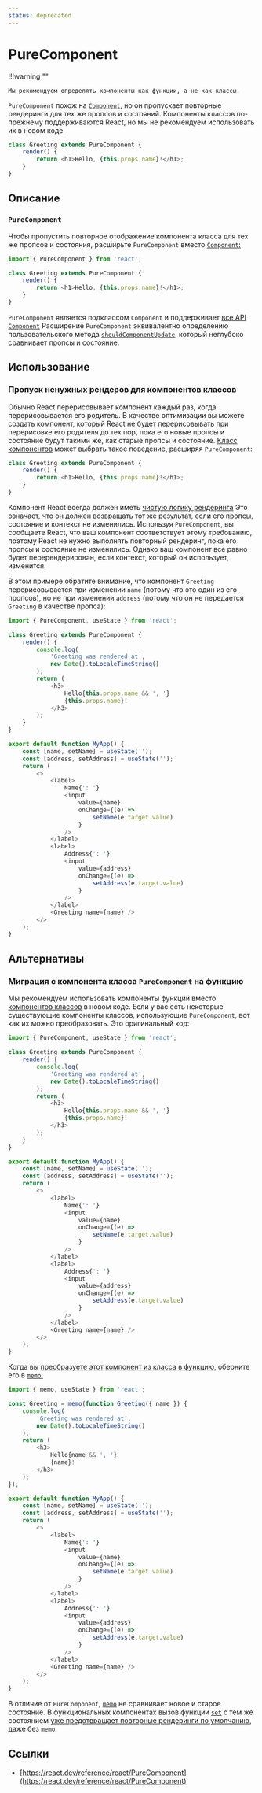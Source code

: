 ```yaml
---
status: deprecated
---
```


# PureComponent

!!!warning ""

    Мы рекомендуем определять компоненты как функции, а не как классы.

`PureComponent` похож на [`Component`](Component.md), но он пропускает повторные рендеринги для тех же пропсов и состояний. Компоненты классов по-прежнему поддерживаются React, но мы не рекомендуем использовать их в новом коде.

<!-- 0001.part.md -->

```js
class Greeting extends PureComponent {
    render() {
        return <h1>Hello, {this.props.name}!</h1>;
    }
}
```

<!-- 0002.part.md -->

## Описание

### `PureComponent`

Чтобы пропустить повторное отображение компонента класса для тех же пропсов и состояния, расширьте `PureComponent` вместо [`Component`:](Component.md)

<!-- 0003.part.md -->

```js
import { PureComponent } from 'react';

class Greeting extends PureComponent {
    render() {
        return <h1>Hello, {this.props.name}!</h1>;
    }
}
```

<!-- 0004.part.md -->

`PureComponent` является подклассом `Component` и поддерживает [все API `Component`](Component.md) Расширение `PureComponent` эквивалентно определению пользовательского метода [`shouldComponentUpdate`](Component.md), который неглубоко сравнивает пропсы и состояние.

## Использование

### Пропуск ненужных рендеров для компонентов классов

Обычно React перерисовывает компонент каждый раз, когда перерисовывается его родитель. В качестве оптимизации вы можете создать компонент, который React не будет перерисовывать при перерисовке его родителя до тех пор, пока его новые пропсы и состояние будут такими же, как старые пропсы и состояние. [Класс компонентов](Component.md) может выбрать такое поведение, расширяя `PureComponent`:

<!-- 0005.part.md -->

```js
class Greeting extends PureComponent {
    render() {
        return <h1>Hello, {this.props.name}!</h1>;
    }
}
```

<!-- 0006.part.md -->

Компонент React всегда должен иметь [чистую логику рендеринга](../../learn/keeping-components-pure.md) Это означает, что он должен возвращать тот же результат, если его пропсы, состояние и контекст не изменились. Используя `PureComponent`, вы сообщаете React, что ваш компонент соответствует этому требованию, поэтому React не нужно выполнять повторный рендеринг, пока его пропсы и состояние не изменились. Однако ваш компонент все равно будет перерендерирован, если контекст, который он использует, изменится.

В этом примере обратите внимание, что компонент `Greeting` перерисовывается при изменении `name` (потому что это один из его пропсов), но не при изменении `address` (потому что он не передается `Greeting` в качестве пропса):

```js
import { PureComponent, useState } from 'react';

class Greeting extends PureComponent {
    render() {
        console.log(
            'Greeting was rendered at',
            new Date().toLocaleTimeString()
        );
        return (
            <h3>
                Hello{this.props.name && ', '}
                {this.props.name}!
            </h3>
        );
    }
}

export default function MyApp() {
    const [name, setName] = useState('');
    const [address, setAddress] = useState('');
    return (
        <>
            <label>
                Name{': '}
                <input
                    value={name}
                    onChange={(e) =>
                        setName(e.target.value)
                    }
                />
            </label>
            <label>
                Address{': '}
                <input
                    value={address}
                    onChange={(e) =>
                        setAddress(e.target.value)
                    }
                />
            </label>
            <Greeting name={name} />
        </>
    );
}
```

## Альтернативы

### Миграция с компонента класса `PureComponent` на функцию

Мы рекомендуем использовать компоненты функций вместо [компонентов классов](Component.md) в новом коде. Если у вас есть некоторые существующие компоненты классов, использующие `PureComponent`, вот как их можно преобразовать. Это оригинальный код:

<!-- 0011.part.md -->

```js
import { PureComponent, useState } from 'react';

class Greeting extends PureComponent {
    render() {
        console.log(
            'Greeting was rendered at',
            new Date().toLocaleTimeString()
        );
        return (
            <h3>
                Hello{this.props.name && ', '}
                {this.props.name}!
            </h3>
        );
    }
}

export default function MyApp() {
    const [name, setName] = useState('');
    const [address, setAddress] = useState('');
    return (
        <>
            <label>
                Name{': '}
                <input
                    value={name}
                    onChange={(e) =>
                        setName(e.target.value)
                    }
                />
            </label>
            <label>
                Address{': '}
                <input
                    value={address}
                    onChange={(e) =>
                        setAddress(e.target.value)
                    }
                />
            </label>
            <Greeting name={name} />
        </>
    );
}
```

Когда вы [преобразуете этот компонент из класса в функцию,](Component.md) оберните его в [`memo`:](memo.md)

<!-- 0015.part.md -->

```js
import { memo, useState } from 'react';

const Greeting = memo(function Greeting({ name }) {
    console.log(
        'Greeting was rendered at',
        new Date().toLocaleTimeString()
    );
    return (
        <h3>
            Hello{name && ', '}
            {name}!
        </h3>
    );
});

export default function MyApp() {
    const [name, setName] = useState('');
    const [address, setAddress] = useState('');
    return (
        <>
            <label>
                Name{': '}
                <input
                    value={name}
                    onChange={(e) =>
                        setName(e.target.value)
                    }
                />
            </label>
            <label>
                Address{': '}
                <input
                    value={address}
                    onChange={(e) =>
                        setAddress(e.target.value)
                    }
                />
            </label>
            <Greeting name={name} />
        </>
    );
}
```

В отличие от `PureComponent`, [`memo`](memo.md) не сравнивает новое и старое состояние. В функциональных компонентах вызов функции [`set`](useState.md) с тем же состоянием [уже предотвращает повторные рендеринги по умолчанию](memo.md), даже без `memo`.

<!-- 0019.part.md -->

## Ссылки

-   [https://react.dev/reference/react/PureComponent](https://react.dev/reference/react/PureComponent)

